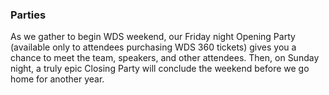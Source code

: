 ### Parties

As we gather to begin WDS weekend, our Friday night Opening Party (available only to attendees purchasing WDS 360 tickets) gives you a chance to meet the team, speakers, and other attendees. Then, on Sunday night, a truly epic Closing Party will conclude the weekend before we go home for another year. 